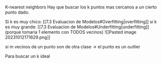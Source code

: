 K-nearest neighbors 
Hay que buscar los k puntos mas cercanos a un cierto punto dado.

Si k es muy chico: [[7.3 Evaluacion de Modelos#Overfitting|overfitting]]
si k es muy grande: [[7.3 Evaluacion de Modelos#Underfitting|underfitting]] (porque tomaria 1 elemento con TODOS vecinos)
![[Pasted image 20231012171629.png]]

si m vecinos de un punto son de otra clase -> el punto es un outlier

Para buscar un k ideal 
